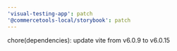 ```yaml
---
'visual-testing-app': patch
'@commercetools-local/storybook': patch
---
```


chore(dependencies): update vite from v6.0.9 to v6.0.15
